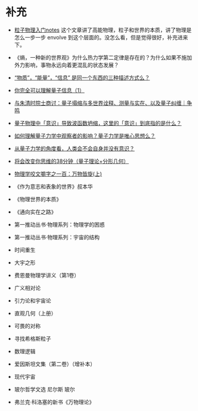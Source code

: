 # 补充


- [粒子物理入门notes](https://zhuanlan.zhihu.com/p/72636777) 这个文章讲了高能物理，粒子和世界的本质，讲了物理是怎么一步一步 envolve 到这个层面的。没怎么看，但是觉得很好，补充进来下。

- 《熵，一种新的世界观》为什么热力学第二定律是存在的？为什么如果不施加外力影响，事物永远向着更混乱的状态发展？


- [“物质”，“能量”，“信息” 是同一个东西的三种描述方式么？](https://www.zhihu.com/question/19669654)


- [你完全可以理解量子信息（1）](https://zhuanlan.zhihu.com/p/29923925)

- [与朱清时院士商讨：量子塌缩与多世界诠释、测量与实在、以及量子纠缠｜争鸣](https://zhuanlan.zhihu.com/p/26978028)
- [量子物理中「意识」导致波函数坍缩，这里的「意识」到底指的是什么？](https://www.zhihu.com/question/19708569)
- [如何理解量子力学中观察者的影响？量子力学是唯心思想么？](https://www.zhihu.com/question/20381480)
- [从量子力学的角度看，人类会不会自身并没有意识？](https://www.zhihu.com/question/265828285)

- [将会改变你思维的38分钟（量子理论+分形几何）](https://www.bilibili.com/video/av10353601?spm_id_from=333.338.__bofqi.32)


- [物理学咬文嚼字之一百：万物皆旋(上)](https://mp.weixin.qq.com/s?__biz=MjM5NjYwNzM1Ng==&mid=2651593486&idx=1&sn=49d96ce9512213363d62210c1ad4e7d0&chksm=bd1e1f1d8a69960b8c61de822f48ee7aa0522a240a269f12dac904dcd2e0b11671392ae73f36&mpshare=1&scene=1&srcid=08251RofuX8nsUHYF9UcSUB6#rd)




- 《作为意志和表象的世界》叔本华
- 《物理世界的本质》
- 《通向实在之路》
- 第一推动丛书·物理系列：物理学的困惑
- 第一推动丛书·物理系列：宇宙的结构
- 时间重生
- 大宇之形
- 费恩曼物理学讲义（第1卷）
- 广义相对论
- 引力论和宇宙论
- 直观几何（上册）
- 可畏的对称
- 寻找希格斯粒子
- 数理逻辑
- 爱因斯坦文集（第二卷）（增补本）
- 现代宇宙
- 玻尔哲学文选 尼尔斯 玻尔


- 弗兰克·科洛塞的新书《万物理论》
